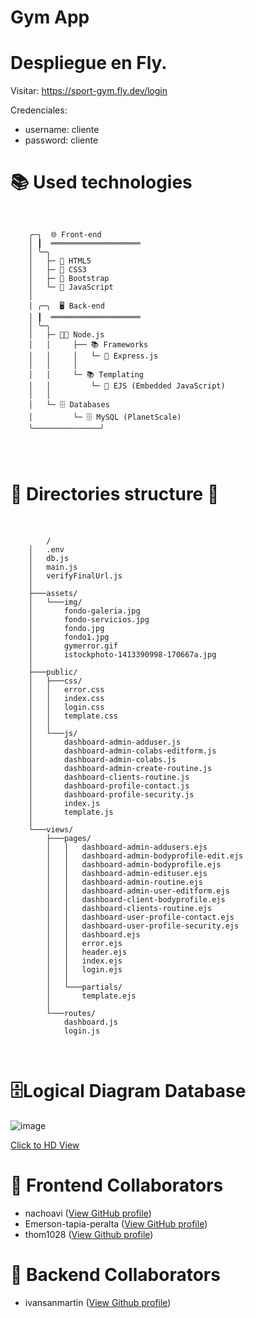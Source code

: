 # Gym App

# Despliegue en Fly.

Visitar: https://sport-gym.fly.dev/login

Credenciales:

- username: cliente
- password: cliente

# 📚 Used technologies

<pre>
  <code>

    ╭─╮  🌐 Front-end
    │ ┃  ════════════════════ 
    │ ╰─╮
    │   ├─ 🎨 HTML5
    │   ├─ 🎨 CSS3
    │   ├─ 🎨 Bootstrap
    │   └─ 🎨 JavaScript
    │
    │ ╭─╮  🖥️ Back-end
    │ ┃  ════════════════════
    │ ╰─╮
    │   ├─ 👩‍💻 Node.js
    │   │     ├── 📚 Frameworks
    │   │     │   └─ 🚀 Express.js
    │   │     │
    │   │     └─ 📚 Templating
    │   │         └─ 🌟 EJS (Embedded JavaScript)
    │   │
    │   └─ 🗄️ Databases
    │         └─ 🗄️ MySQL (PlanetScale)
    ╰───────────────╯

    
  </code>
</pre>

# 📁 Directories structure 📁

<pre>

  <code>
        /
    │   .env
    │   db.js
    │   main.js
    │   verifyFinalUrl.js
    │
    ├───assets/
    │   └───img/
    │       fondo-galeria.jpg
    │       fondo-servicios.jpg
    │       fondo.jpg
    │       fondo1.jpg
    │       gymerror.gif
    │       istockphoto-1413390998-170667a.jpg
    │
    ├───public/
    │   ├───css/
    │   │   error.css
    │   │   index.css
    │   │   login.css
    │   │   template.css
    │   │
    │   └───js/
    │       dashboard-admin-adduser.js
    │       dashboard-admin-colabs-editform.js
    │       dashboard-admin-colabs.js
    │       dashboard-admin-create-routine.js
    │       dashboard-clients-routine.js
    │       dashboard-profile-contact.js
    │       dashboard-profile-security.js
    │       index.js
    │       template.js
    │
    └───views/
        ├───pages/
        │   │   dashboard-admin-addusers.ejs
        │   │   dashboard-admin-bodyprofile-edit.ejs
        │   │   dashboard-admin-bodyprofile.ejs
        │   │   dashboard-admin-edituser.ejs
        │   │   dashboard-admin-routine.ejs
        │   │   dashboard-admin-user-editform.ejs
        │   │   dashboard-client-bodyprofile.ejs
        │   │   dashboard-clients-routine.ejs
        │   │   dashboard-user-profile-contact.ejs
        │   │   dashboard-user-profile-security.ejs
        │   │   dashboard.ejs
        │   │   error.ejs
        │   │   header.ejs
        │   │   index.ejs
        │   │   login.ejs
        │   │
        │   └───partials/
        │       template.ejs
        │
        └───routes/
            dashboard.js
            login.js
  </code>

</pre>


# 🗄️Logical Diagram Database
![image](https://github.com/ivansanmartin/sport-gym-app/assets/54847509/91b71da2-7849-43ad-9add-debd26de2aa7)

<a href="https://ivansanmartin.github.io/diagrams/view/logico">Click to HD View</a>

# 👥 Frontend Collaborators

- nachoavi (<a href="https://github.com/nachoavi">View GitHub profile</a>)
- Emerson-tapia-peralta (<a href="https://github.com/Emerson-tapia-peralta">View GitHub profile</a>)
- thom1028 (<a href="https://github.com/thom1028">View Github profile</a>)

# 🤝 Backend Collaborators

- ivansanmartin (<a href="https://github.com/ivansanmartin">View Github profile</a>)



